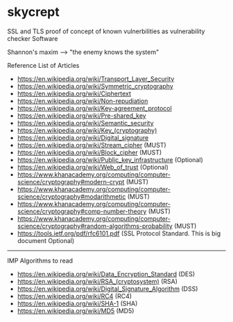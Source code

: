 # skycrept
SSL and TLS proof of concept of known vulnerbilities as vulnerability checker Software

Shannon's maxim --> "the enemy knows the system"
 
Reference List of Articles
- https://en.wikipedia.org/wiki/Transport_Layer_Security
- https://en.wikipedia.org/wiki/Symmetric_cryptography
- https://en.wikipedia.org/wiki/Ciphertext
- https://en.wikipedia.org/wiki/Non-repudiation
- https://en.wikipedia.org/wiki/Key-agreement_protocol
- https://en.wikipedia.org/wiki/Pre-shared_key
- https://en.wikipedia.org/wiki/Semantic_security
- https://en.wikipedia.org/wiki/Key_(cryptography)
- https://en.wikipedia.org/wiki/Digital_signature
- https://en.wikipedia.org/wiki/Stream_cipher                     (MUST)
- https://en.wikipedia.org/wiki/Block_cipher                      (MUST)
- https://en.wikipedia.org/wiki/Public_key_infrastructure        (Optional)
- https://en.wikipedia.org/wiki/Web_of_trust                     (Optional)
- https://www.khanacademy.org/computing/computer-science/cryptography#modern-crypt   (MUST)
- https://www.khanacademy.org/computing/computer-science/cryptography#modarithmetic  (MUST)
- https://www.khanacademy.org/computing/computer-science/cryptography#comp-number-theory   (MUST)
- https://www.khanacademy.org/computing/computer-science/cryptography#random-algorithms-probability  (MUST)
- https://tools.ietf.org/pdf/rfc6101.pdf                         (SSL Protocol Standard. This is big document Optional)

---------------------------------------------------------------------------------------------------------------
IMP Algorithms to read

- https://en.wikipedia.org/wiki/Data_Encryption_Standard     (DES)
- https://en.wikipedia.org/wiki/RSA_(cryptosystem)           (RSA)
- https://en.wikipedia.org/wiki/Digital_Signature_Algorithm  (DSS)
- https://en.wikipedia.org/wiki/RC4                          (RC4)
- https://en.wikipedia.org/wiki/SHA-1                        (SHA)
- https://en.wikipedia.org/wiki/MD5                          (MD5)
